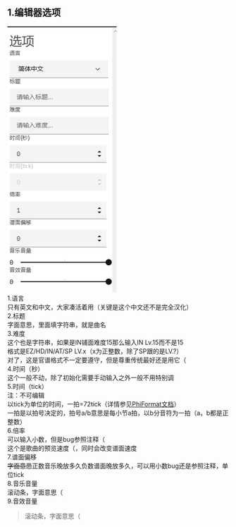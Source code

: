 ## 1.编辑器选项 ##
![option](assets/pic/option.png)  
1.语言  
只有英文和中文，大家凑活着用（关键是这个中文还不是完全汉化）  
2.标题  
字面意思，里面填字符串，就是曲名  
3.难度  
这个也是字符串，如果是IN铺面难度15那么输入IN Lv.15而不是15  
格式是EZ/HD/IN/AT/SP LV.x（x为正整数，除了SP跟的是LV.?）  
对了，这是官谱格式不一定要遵守，但是尊重传统最好还是用它（  
4.时间（秒）  
这个一般不动，除了初始化需要手动输入之外一般不用特别调<br>
5.时间（tick）  
注：不可编辑  
以tick为单位的时间，一拍=72tick（详情参见[PhiFormat文档](https://phi-x.github.io/PhiFormat/ "PhiFormat文档")）  
一拍是以拍号决定的，拍号a/b意思是每小节a拍，以b分音符为一拍（a，b都是正整数）  
6.倍率  
可以输入小数，但是bug参照注释（  
这个是歌曲的预览速度（，同时会改变谱面速度  
7.谱面偏移  
<del>字面意思</del>正数音乐晚放多久负数谱面晚放多久，可以用小数bug还是参照注释，单位tick  
8.音乐音量  
滚动条，字面意思（  
9.音效音量  
> 滚动条，字面意思（  